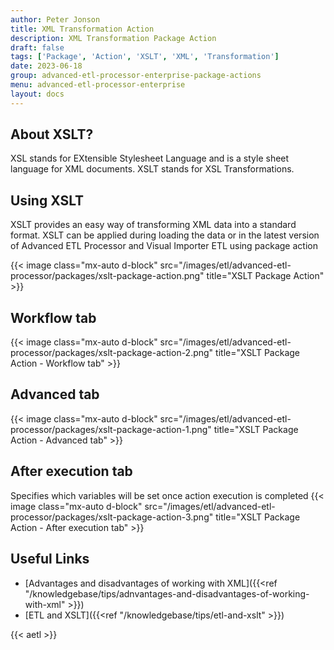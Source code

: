 ```yaml
---
author: Peter Jonson
title: XML Transformation Action
description: XML Transformation Package Action
draft: false
tags: ['Package', 'Action', 'XSLT', 'XML', 'Transformation']
date: 2023-06-18
group: advanced-etl-processor-enterprise-package-actions
menu: advanced-etl-processor-enterprise
layout: docs
---
```


## About XSLT?

XSL stands for EXtensible Stylesheet Language and is a style sheet language for XML documents. XSLT stands for XSL Transformations.

## Using XSLT

XSLT provides an easy way of transforming XML data into a standard format. XSLT can be applied during loading the data or in the latest version of Advanced ETL Processor and Visual Importer ETL using package action

{{< image class="mx-auto d-block"  src="/images/etl/advanced-etl-processor/packages/xslt-package-action.png" title="XSLT Package Action" >}}

## Workflow tab

{{< image class="mx-auto d-block"  src="/images/etl/advanced-etl-processor/packages/xslt-package-action-2.png" title="XSLT Package Action - Workflow tab" >}}

## Advanced tab

{{< image class="mx-auto d-block"  src="/images/etl/advanced-etl-processor/packages/xslt-package-action-1.png" title="XSLT Package Action - Advanced tab" >}}

## After execution tab

Specifies which variables will be set once action execution is completed
{{< image class="mx-auto d-block"  src="/images/etl/advanced-etl-processor/packages/xslt-package-action-3.png" title="XSLT Package Action - After execution tab" >}}

## Useful Links

- [Advantages and disadvantages of working with XML]({{<ref "/knowledgebase/tips/adnvantages-and-disadvantages-of-working-with-xml" >}})
- [ETL and XSLT]({{<ref "/knowledgebase/tips/etl-and-xslt" >}})

{{< aetl >}}
